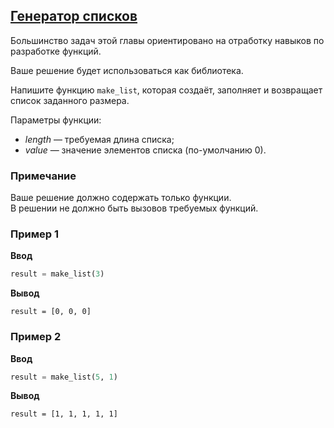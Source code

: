 ## [Генератор списков](../../../solutions/4.2/42_a.py)

Большинство задач этой главы ориентировано на отработку навыков по разработке функций.

Ваше решение будет использоваться как библиотека.

Напишите функцию `make_list`, которая создаёт, заполняет и возвращает список заданного размера.

Параметры функции:

- _length_ — требуемая длина списка;
- _value_ — значение элементов списка (по-умолчанию 0).

### Примечание

Ваше решение должно содержать только функции.\
В решении не должно быть вызовов требуемых функций.

### Пример 1

__Ввод__
```python
result = make_list(3)
```

__Вывод__
```plaintext
result = [0, 0, 0]
```

### Пример 2

__Ввод__
```python
result = make_list(5, 1)
```

__Вывод__
```plaintext
result = [1, 1, 1, 1, 1]
```